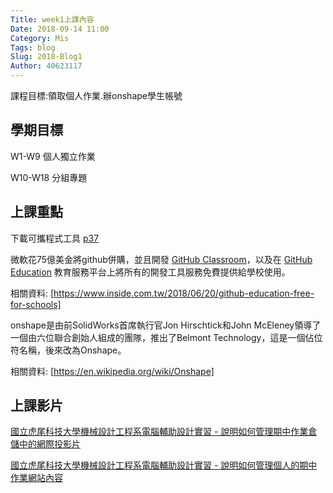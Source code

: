 ```yaml
---
Title: week1上課內容
Date: 2018-09-14 11:00
Category: Mis
Tags: blog
Slug: 2018-Blog1
Author: 40623117
---
```


課程目標:領取個人作業.辦onshape學生帳號

<!-- PELICAN_END_SUMMARY -->

學期目標
----

W1-W9 個人獨立作業

W10-W18 分組專題

上課重點
----

下載可攜程式工具 [p37]

微軟花75億美金將github併購，並且開發 [GitHub Classroom]，以及在 [GitHub Education] 教育服務平台上將所有的開發工具服務免費提供給學校使用。

相關資料: [https://www.inside.com.tw/2018/06/20/github-education-free-for-schools]


onshape是由前SolidWorks首席執行官Jon Hirschtick和John McEleney領導了一個由六位聯合創始人組成的團隊，推出了Belmont Technology，這是一個佔位符名稱，後來改為Onshape。

相關資料: [https://en.wikipedia.org/wiki/Onshape]

[p37]: http://mde.tw/cadp2018/content/index.html
[GitHub Classroom]: https://classroom.github.com/
[GitHub Education]: https://education.github.com/
[https://www.inside.com.tw/2018/06/20/github-education-free-for-schools]: https://www.inside.com.tw/2018/06/20/github-education-free-for-schools
[https://en.wikipedia.org/wiki/Onshape]: https://en.wikipedia.org/wiki/Onshape

上課影片
----

 [國立虎尾科技大學機械設計工程系電腦輔助設計實習 - 說明如何管理期中作業倉儲中的網際投影片] 

 [國立虎尾科技大學機械設計工程系電腦輔助設計實習 - 說明如何管理個人的期中作業網站內容]
 
[國立虎尾科技大學機械設計工程系電腦輔助設計實習 - 說明如何管理期中作業倉儲中的網際投影片]: https://youtu.be/3SR7vom0YA8 
[國立虎尾科技大學機械設計工程系電腦輔助設計實習 - 說明如何管理個人的期中作業網站內容]: https://youtu.be/sD9slKyFNao